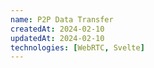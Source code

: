 ```yaml
---
name: P2P Data Transfer
createdAt: 2024-02-10
updatedAt: 2024-02-10
technologies: [WebRTC, Svelte]
---
```

